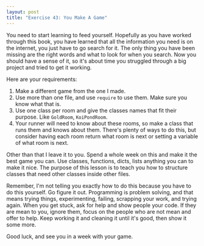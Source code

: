 ```yaml
---
layout: post
title: "Exercise 43: You Make A Game"
---
```


You need to start learning to feed yourself. Hopefully as you have worked through this book, you have learned that all the information you need is on the internet, you just have to go search for it. The only thing you have been missing are the right words and what to look for when you search. Now you should have a sense of it, so it's about time you struggled through a big project and tried to get it working.

Here are your requirements:

1. Make a different game from the one I made.
2. Use more than one file, and use `require` to use them. Make sure you know what that is.
3. Use one class per room and give the classes names that fit their purpose. Like `GoldRoom`, `KoiPondRoom`.
4. Your runner will need to know about these rooms, so make a class that runs them and knows about them. There's plenty of ways to do this, but consider having each room return what room is next or setting a variable of what room is next.

Other than that I leave it to you. Spend a whole week on this and make it the best game you can. Use classes, functions, dicts, lists anything you can to make it nice. The purpose of this lesson is to teach you how to structure classes that need other classes inside other files.

Remember, I'm not telling you exactly how to do this because you have to do this yourself. Go figure it out. Programming is problem solving, and that means trying things, experimenting, failing, scrapping your work, and trying again. When you get stuck, ask for help and show people your code. If they are mean to you, ignore them, focus on the people who are not mean and offer to help. Keep working it and cleaning it until it's good, then show it some more.

Good luck, and see you in a week with your game.
